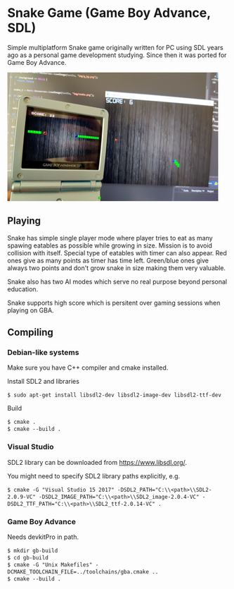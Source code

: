 # Snake Game (Game Boy Advance, SDL)

[comment]: <> (https://github.com/veikkos/snake)

Simple multiplatform Snake game originally written for PC using SDL
years ago as a personal game development studying. Since then it was
ported for Game Boy Advance.

![Screenshot](https://github.com/veikkos/snake/blob/master/media/image.jpg)

## Playing

Snake has simple single player mode where player tries to eat as many
spawing eatables as possible while growing in size. Mission is to
avoid collision with itself. Special type of eatables with timer can
also appear. Red ones give as many points as timer has time
left. Green/blue ones give always two points and don't grow snake in
size making them very valuable.

Snake also has two AI modes which serve no real purpose beyond
personal education.

Snake supports high score which is persitent over gaming sessions
when playing on GBA.

## Compiling

### Debian-like systems

Make sure you have C++ compiler and cmake installed.

Install SDL2 and libraries
```
$ sudo apt-get install libsdl2-dev libsdl2-image-dev libsdl2-ttf-dev
```

Build
```
$ cmake .
$ cmake --build .
```

### Visual Studio

SDL2 library can be downloaded from https://www.libsdl.org/.

You might need to specify SDL2 library paths explicitly, e.g.

```
$ cmake -G "Visual Studio 15 2017" -DSDL2_PATH="C:\\<path>\\SDL2-2.0.9-VC" -DSDL2_IMAGE_PATH="C:\\<path>\\SDL2_image-2.0.4-VC" -DSDL2_TTF_PATH="C:\\<path>\\SDL2_ttf-2.0.14-VC" .
```

### Game Boy Advance

Needs devkitPro in path.

```
$ mkdir gb-build
$ cd gb-build
$ cmake -G "Unix Makefiles" -DCMAKE_TOOLCHAIN_FILE=../toolchains/gba.cmake ..
$ cmake --build .

```

